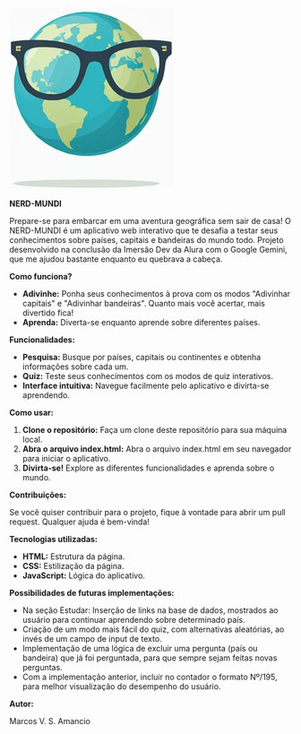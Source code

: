 
![](nerdmundi-icon.png)

**NERD-MUNDI**

Prepare-se para embarcar em uma aventura geográfica sem sair de casa! O NERD-MUNDI é um aplicativo web interativo que te desafia a testar seus conhecimentos sobre países, capitais e bandeiras do mundo todo.
Projeto desenvolvido na conclusão da Imersão Dev da Alura com o Google Gemini, que me ajudou bastante enquanto eu quebrava a cabeça.

**Como funciona?**

* **Adivinhe:** Ponha seus conhecimentos à prova com os modos "Adivinhar capitais" e "Adivinhar bandeiras". Quanto mais você acertar, mais divertido fica!
* **Aprenda:** Diverta-se enquanto aprende sobre diferentes países.

**Funcionalidades:**

* **Pesquisa:** Busque por países, capitais ou continentes e obtenha informações sobre cada um.
* **Quiz:** Teste seus conhecimentos com os modos de quiz interativos.
* **Interface intuitiva:** Navegue facilmente pelo aplicativo e divirta-se aprendendo.

**Como usar:**

1. **Clone o repositório:** Faça um clone deste repositório para sua máquina local.
2. **Abra o arquivo index.html:** Abra o arquivo index.html em seu navegador para iniciar o aplicativo.
3. **Divirta-se!** Explore as diferentes funcionalidades e aprenda sobre o mundo.

**Contribuições:**

Se você quiser contribuir para o projeto, fique à vontade para abrir um pull request. Qualquer ajuda é bem-vinda!

**Tecnologias utilizadas:**

* **HTML:** Estrutura da página.
* **CSS:** Estilização da página.
* **JavaScript:** Lógica do aplicativo.

**Possibilidades de futuras implementações:**

* Na seção Estudar: Inserção de links na base de dados, mostrados ao usuário para continuar aprendendo sobre determinado país.
* Criação de um modo mais fácil do quiz, com alternativas aleatórias, ao invés de um campo de input de texto.
* Implementação de uma lógica de excluir uma pergunta (país ou bandeira) que já foi perguntada, para que sempre sejam feitas novas perguntas.
* Com a implementação anterior, incluir no contador o formato Nº/195, para melhor visualização do desempenho do usuário. 

**Autor:**

Marcos V. S. Amancio
